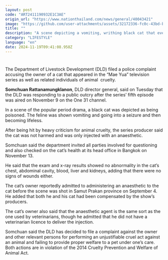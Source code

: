 ```yaml
---
layout: post
code: "ART2411190932E1C3AE"
origin_url: "https://www.nationthailand.com/news/general/40043421"
image: "https://github.com/user-attachments/assets/32172336-fc0c-43bd-b0f0-a9d87d5eeb01"
title: ""
description: "A scene depicting a vomiting, writhing black cat that eventually goes lifeless sparks ire, but checks show the feline in fine fettle"
category: "LIFESTYLE"
language: "en"
date: 2024-11-19T09:41:08.958Z
---
```


# 









The Department of Livestock Development (DLD) filed a police complaint accusing the owner of a cat that appeared in the “Mae Yua” television series as well as related individuals of animal  cruelty.

**Somchuan Rattanamungklanon**, DLD director general, said on Tuesday that the DLD was responding to a public outcry after the series’ fifth episode was aired on November 9 on the One 31 channel.

In a scene of the popular period drama, a black cat was depicted as being poisoned. The feline was shown vomiting and going into a seizure and then becoming lifeless.

After being hit by heavy criticism for animal cruelty, the series producer said the cat was not harmed and was only injected with an anaesthetic.

Somchuan said the department invited all parties involved for questioning and also checked on the cat’s health at its head office in Bangkok on November 13.

He said that the exam and x-ray results showed no abnormality in the cat’s chest, abdominal cavity, blood, liver and kidneys, adding that there were no signs of wounds either.

The cat’s owner reportedly admitted to administering an anaesthetic to the cat before the scene was shot in Samut Prakan province on September 4. He added that both he and his cat had been compensated by the show’s producers.

The cat’s owner also said that the anaesthetic agent is the same sort as the one used by veterinarians, though he admitted that he did not have a veterinarian licence to deliver the injection.

Somchuan said the DLD has decided to file a complaint against the owner and other relevant persons for performing an unjustifiable cruel act against an animal and failing to provide proper welfare to a pet under one’s care. Both actions are in violation of the 2014 Cruelty Prevention and Welfare of Animal Act.